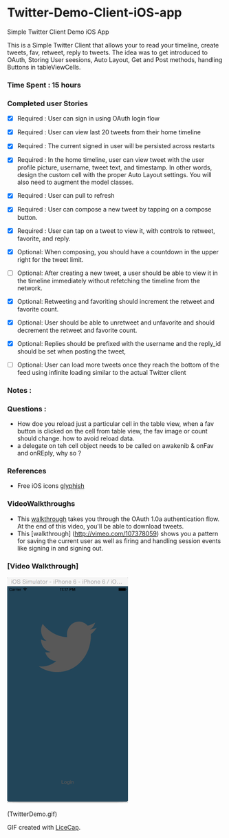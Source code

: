 # Twitter-Demo-Client-iOS-app
Simple Twitter Client Demo iOS App


This is a Simple Twitter Client that allows your to read your timeline, create tweets, fav, retweet, reply to tweets. 
The idea was to get introduced to OAuth, Storing User seesions, Auto Layout, Get and Post methods, handling Buttons in tableViewCells.

### Time Spent : 15 hours

### Completed user Stories

- [x] Required : User can sign in using OAuth login flow
- [x] Required : User can view last 20 tweets from their home timeline
- [x] Required : The current signed in user will be persisted across restarts
- [x] Required : In the home timeline, user can view tweet with the user profile picture, username, tweet text, and timestamp. In other words, design the custom cell with the proper Auto Layout settings. You will also need to augment the model classes.
- [x] Required : User can pull to refresh
- [x] Required : User can compose a new tweet by tapping on a compose button.
- [x] Required : User can tap on a tweet to view it, with controls to retweet, favorite, and reply.

- [x] Optional: When composing, you should have a countdown in the upper right for the tweet limit.
- [ ] Optional: After creating a new tweet, a user should be able to view it in the timeline immediately without refetching the timeline from the network.
- [x] Optional: Retweeting and favoriting should increment the retweet and favorite count.
- [x] Optional: User should be able to unretweet and unfavorite and should decrement the retweet and favorite count.
- [x] Optional: Replies should be prefixed with the username and the reply_id should be set when posting the tweet,
- [ ] Optional: User can load more tweets once they reach the bottom of the feed using infinite loading similar to the actual Twitter client

### Notes :

### Questions :
* How doe you reload just a particular cell in the table view, when a fav button is clicked on the cell from table view, the fav image or count should change. how to avoid reload data.
* a delegate on teh cell object needs to be called on awakenib & onFav and onREply, why so ?

### References
* Free iOS icons [glyphish](http://www.glyphish.com/)

### VideoWalkthroughs
* This [walkthrough](http://vimeo.com/107373841) takes you through the OAuth 1.0a authentication flow. At the end of this video, you'll be able to download tweets.
* This [walkthrough] (http://vimeo.com/107378059) shows you a pattern for saving the current user as well as firing and handling session events like signing in and signing out.

### [Video Walkthrough]
![Video Walkthrough](TwitterDemo1.gif)


(TwitterDemo.gif)


GIF created with [LiceCap](http://www.cockos.com/licecap/).
